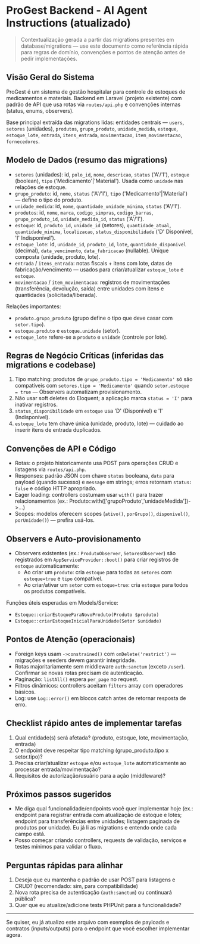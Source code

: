# ProGest Backend - AI Agent Instructions (atualizado)

> Contextualização gerada a partir das migrations presentes em database/migrations — use este documento como referência rápida para regras de domínio, convenções e pontos de atenção antes de pedir implementações.

## Visão Geral do Sistema

ProGest é um sistema de gestão hospitalar para controle de estoques de medicamentos e materiais. Backend em Laravel (projeto existente) com padrão de API que usa rotas via `routes/api.php` e convenções internas (status, enums, observers).

Base principal extraída das migrations lidas: entidades centrais — `users`, `setores` (unidades), `produtos`, `grupo_produto`, `unidade_medida`, `estoque`, `estoque_lote`, `entrada`, `itens_entrada`, `movimentacao`, `item_movimentacao`, `fornecedores`.

## Modelo de Dados (resumo das migrations)

-   `setores` (unidades): id, `polo_id`, `nome`, `descricao`, `status` ('A'/'I'), `estoque` (boolean), `tipo` ('Medicamento'|'Material'). Usada como `unidade` nas relações de estoque.
-   `grupo_produto`: id, `nome`, `status` ('A'/'I'), `tipo` ('Medicamento'|'Material') — define o tipo do produto.
-   `unidade_medida`: id, `nome`, `quantidade_unidade_minima`, `status` ('A'/'I').
-   `produtos`: id, `nome`, `marca`, `codigo_simpras`, `codigo_barras`, `grupo_produto_id`, `unidade_medida_id`, `status` ('A'/'I').
-   `estoque`: id, `produto_id`, `unidade_id` (setores), `quantidade_atual`, `quantidade_minima`, `localizacao`, `status_disponibilidade` ('D' Disponível, 'I' Indisponível').
-   `estoque_lote`: id, `unidade_id`, `produto_id`, `lote`, `quantidade_disponivel` (decimal), `data_vencimento`, `data_fabricacao` (nullable). Unique composta (unidade, produto, lote).
-   `entrada` / `itens_entrada`: notas fiscais + itens com lote, datas de fabricação/vencimento — usados para criar/atualizar `estoque_lote` e `estoque`.
-   `movimentacao` / `item_movimentacao`: registros de movimentações (transferência, devolução, saída) entre unidades com itens e quantidades (solicitada/liberada).

Relações importantes:

-   `produto.grupo_produto` (grupo define o tipo que deve casar com `setor.tipo`).
-   `estoque.produto` e `estoque.unidade` (setor).
-   `estoque_lote` refere-se a `produto` e `unidade` (controle por lote).

## Regras de Negócio Críticas (inferidas das migrations e codebase)

1. Tipo matching: produtos de `grupo_produto.tipo = 'Medicamento'` só são compatíveis com `setores.tipo = 'Medicamento'` quando `setor.estoque = true` — Observers automatizam provisionamento.
2. Não usar soft deletes do Eloquent; a aplicação marca `status = 'I'` para inativar registros.
3. `status_disponibilidade` em `estoque` usa 'D' (Disponível) e 'I' (Indisponível).
4. `estoque_lote` tem chave única (unidade, produto, lote) — cuidado ao inserir itens de entrada duplicados.

## Convenções de API e Código

-   Rotas: o projeto historicamente usa POST para operações CRUD e listagens via `routes/api.php`.
-   Responses: padrão JSON com chave `status` booleana, `data` para payload (quando sucesso) e `message` em strings; erros retornam `status: false` e código HTTP apropriado.
-   Eager loading: controllers costumam usar `with()` para trazer relacionamentos (ex.: Produto::with(['grupoProduto','unidadeMedida'])->...)
-   Scopes: modelos oferecem scopes (`ativo()`, `porGrupo()`, `disponivel()`, `porUnidade()`) — prefira usá-los.

## Observers e Auto-provisionamento

-   Observers existentes (ex.: `ProdutoObserver`, `SetoresObserver`) são registrados em `AppServiceProvider::boot()` para criar registros de `estoque` automaticamente:
    -   Ao criar um `produto`: cria `estoque` para todas as `setores` com `estoque=true` e `tipo` compatível.
    -   Ao criar/ativar um `setor` com `estoque=true`: cria `estoque` para todos os produtos compatíveis.

Funções úteis esperadas em Models/Service:

-   `Estoque::criarEstoqueParaNovoProduto(Produto $produto)`
-   `Estoque::criarEstoqueInicialParaUnidade(Setor $unidade)`

## Pontos de Atenção (operacionais)

-   Foreign keys usam `->constrained()` com `onDelete('restrict')` — migrações e seeders devem garantir integridade.
-   Rotas majoritariamente sem middleware `auth:sanctum` (exceto `/user`). Confirmar se novas rotas precisam de autenticação.
-   Paginação: `listAll()` espera `per_page` no request.
-   Filtros dinâmicos: controllers aceitam `filters` array com operadores básicos.
-   Log: use `Log::error()` em blocos catch antes de retornar resposta de erro.

## Checklist rápido antes de implementar tarefas

1. Qual entidade(s) será afetada? (produto, estoque, lote, movimentação, entrada)
2. O endpoint deve respeitar tipo matching (grupo_produto.tipo x setor.tipo)?
3. Precisa criar/atualizar `estoque` e/ou `estoque_lote` automaticamente ao processar entrada/movimentação?
4. Requisitos de autorização/usuário para a ação (middleware)?

## Próximos passos sugeridos

-   Me diga qual funcionalidade/endpoints você quer implementar hoje (ex.: endpoint para registrar entrada com atualização de estoque e lotes; endpoint para transferências entre unidades; listagem paginada de produtos por unidade). Eu já li as migrations e entendo onde cada campo está.
-   Posso começar criando controllers, requests de validação, serviços e testes mínimos para validar o fluxo.

## Perguntas rápidas para alinhar

1. Deseja que eu mantenha o padrão de usar POST para listagens e CRUD? (recomendado: sim, para compatibilidade)
2. Nova rota precisa de autenticação (`auth:sanctum`) ou continuará pública?
3. Quer que eu atualize/adicione tests PHPUnit para a funcionalidade?

---

Se quiser, eu já atualizo este arquivo com exemplos de payloads e contratos (inputs/outputs) para o endpoint que você escolher implementar agora.
